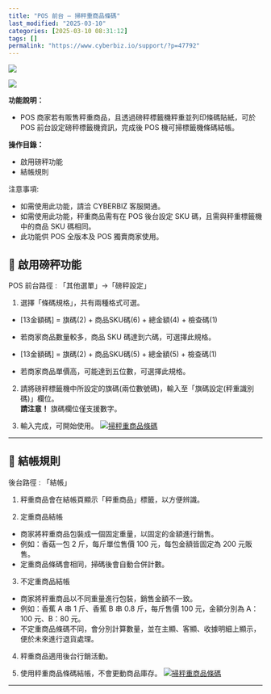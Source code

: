 ```yaml
---
title: "POS 前台 – 掃秤重商品條碼"
last_modified: "2025-03-10"
categories: [2025-03-10 08:31:12]
tags: []
permalink: "https://www.cyberbiz.io/support/?p=47792"
---
```


![](https://www.cyberbiz.io/support/wp-content/uploads/適用站別.png)

[![](https://www.cyberbiz.io/support/wp-content/uploads/台灣站.png)](https://www.cyberbiz.io/support/?page_id=2490)

**功能說明：**  

* POS 商家若有販售秤重商品，且透過磅秤標籤機秤重並列印條碼貼紙，可於 POS 前台設定磅秤標籤機資訊，完成後 POS 機可掃標籤機條碼結帳。

**操作目錄：**

* 啟用磅秤功能
* 結帳規則

注意事項:  

* 如需使用此功能，請洽 CYBERBIZ 客服開通。
* 如需使用此功能，秤重商品需有在 POS 後台設定 SKU 碼，且需與秤重標籤機中的商品 SKU 碼相同。
* 此功能供 POS 全版本及 POS 獨賣商家使用。

## 📌 啟用磅秤功能


POS 前台路徑 :  「其他選單」→「磅秤設定」  


1. 選擇「條碼規格」，共有兩種格式可選。 
* [13金額碼] = 旗碼(2) + 商品SKU碼(6) + 總金額(4) + 檢查碼(1) 
* 若商家商品數量較多，商品 SKU 碼達到六碼，可選擇此規格。


* [13金額碼] = 旗碼(2) + 商品SKU碼(5) + 總金額(5) + 檢查碼(1) 
* 若商家商品單價高，可能達到五位數，可選擇此規格。


2. 請將磅秤標籤機中所設定的旗碼(兩位數號碼)，輸入至「旗碼設定(秤重識別碼)」欄位。  
**請注意！** 旗碼欄位僅支援數字。



3. 輸入完成，可開始使用。
[![掃秤重商品條碼](https://www.cyberbiz.io/support/wp-content/uploads/掃秤重商品條碼01.png)](https://www.cyberbiz.io/support/wp-content/uploads/掃秤重商品條碼01.png)  

* * *

## 📌 結帳規則


後台路徑 :  「結帳」  


1. 秤重商品會在結帳頁顯示「秤重商品」標籤，以方便辨識。


2. 定重商品結帳 
* 商家將秤重商品包裝成一個固定重量，以固定的金額進行銷售。
* 例如：香菇一包 2 斤，每斤單位售價 100 元，每包金額皆固定為 200 元販售。
* 定重商品條碼會相同，掃碼後會自動合併計數。


3. 不定重商品結帳 
* 商家將秤重商品以不同重量進行包裝，銷售金額不一致。
* 例如：香蕉 A 串 1 斤、香蕉 B 串 0.8 斤，每斤售價 100 元，金額分別為 A：100 元、B：80 元。
* 不定重商品條碼不同，會分別計算數量，並在主顯、客顯、收據明細上顯示，便於未來進行退貨處理。


4. 秤重商品適用後台行銷活動。


5. 使用秤重商品條碼結帳，不會更動商品庫存。
[![掃秤重商品條碼](https://www.cyberbiz.io/support/wp-content/uploads/掃秤重商品條碼02.png)](https://www.cyberbiz.io/support/wp-content/uploads/掃秤重商品條碼02.png)  

* * *

